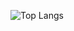 ![Top Langs](https://github-readme-stats.vercel.app/api/top-langs/?username=arnaud111&size_weight=0.5&count_weight=0.5&hide=Jupyter%20Notebook,C&theme=ambient_gradient)
